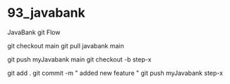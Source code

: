 # 93_javabank
JavaBank git Flow

git checkout main
git pull javabank main

git push myJavabank main
git checkout -b step-x

git add .
git commit -m " added new feature "
git push myJavabank step-x

